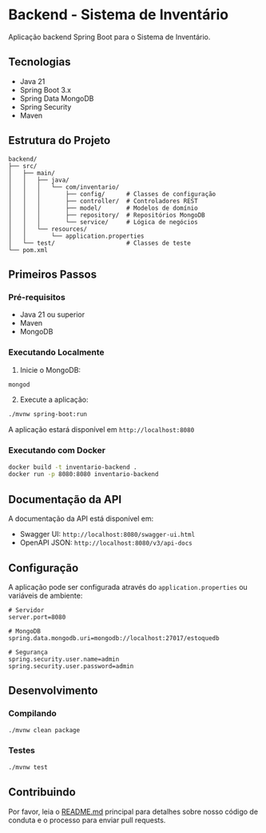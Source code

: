 # Backend - Sistema de Inventário

Aplicação backend Spring Boot para o Sistema de Inventário.

## Tecnologias

- Java 21
- Spring Boot 3.x
- Spring Data MongoDB
- Spring Security
- Maven

## Estrutura do Projeto

```
backend/
├── src/
│   ├── main/
│   │   ├── java/
│   │   │   └── com/inventario/
│   │   │       ├── config/      # Classes de configuração
│   │   │       ├── controller/  # Controladores REST
│   │   │       ├── model/       # Modelos de domínio
│   │   │       ├── repository/  # Repositórios MongoDB
│   │   │       └── service/     # Lógica de negócios
│   │   └── resources/
│   │       └── application.properties
│   └── test/                    # Classes de teste
└── pom.xml
```

## Primeiros Passos

### Pré-requisitos

- Java 21 ou superior
- Maven
- MongoDB

### Executando Localmente

1. Inicie o MongoDB:
```bash
mongod
```

2. Execute a aplicação:
```bash
./mvnw spring-boot:run
```

A aplicação estará disponível em `http://localhost:8080`

### Executando com Docker

```bash
docker build -t inventario-backend .
docker run -p 8080:8080 inventario-backend
```

## Documentação da API

A documentação da API está disponível em:
- Swagger UI: `http://localhost:8080/swagger-ui.html`
- OpenAPI JSON: `http://localhost:8080/v3/api-docs`

## Configuração

A aplicação pode ser configurada através do `application.properties` ou variáveis de ambiente:

```properties
# Servidor
server.port=8080

# MongoDB
spring.data.mongodb.uri=mongodb://localhost:27017/estoquedb

# Segurança
spring.security.user.name=admin
spring.security.user.password=admin
```

## Desenvolvimento

### Compilando

```bash
./mvnw clean package
```

### Testes

```bash
./mvnw test
```

## Contribuindo

Por favor, leia o [README.md](../README.md) principal para detalhes sobre nosso código de conduta e o processo para enviar pull requests.